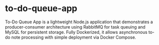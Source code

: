 # to-do-queue-app
To-Do Queue App is a lightweight Node.js application that demonstrates a producer-consumer architecture using RabbitMQ for task queuing and MySQL for persistent storage. Fully Dockerized, it allows asynchronous to-do note processing with simple deployment via Docker Compose.
